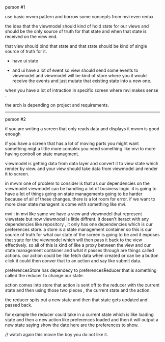 person #1

use basic mvvm pattern and borrow some concepts from mvi even redux

the idea that the viewmodel should kind of hold state for our views and should be the only source of
truth for that state and when that state is received on the view end.

that view should bind that state and that state should be kind of single source of truth for it.

- have ui state

- and ui have a lot of event so view should send some events to viewmodel and viewmodel will be kind
  of store where you it would receive the events and just mutate that existing state into a new one.

when you have a lot of intraction in specific screen where mvi makes sense .

the arch is depending on project and requirements.

---

person #2

if you are writing a screen that only reads data and displays it mvvm is good enough

if you have a screen that has a lot of moving parts you might want something migt a little more
complex you need something like mvi to more having controll on state managment.

viewmodel is getting data from data layer and convert it to view state which render by view. and
your view should take data from viewmodel and render it to screen.

in mvvm one of problem to consider is that as our dependencies on the viewmodel
viewmodel can be handling a lot of business logic.
it is going to have a lot of things going on state managements going to be harder because of all of
these changes. there is a lot room for error. if we want to more clear state managent is come with
something like mvi.

mvi : in mvi like same we have a view and viewmodel that represent viewstate
but now viewmodel is little diffrent. it dosen't iteract with any dependencies like repository , it
only has one dependencies which is our preferences store. a store is a state management container so
this is our source of truth for what our state of the screen is going to be and it exposes that
state for the viewmodel which will then pass it back to the view effectively.
so all of this is kind of like a proxy between the view and our state management container and what
it passes through are things called actions. our action could be like fetch data when created or can
be a button click it could then conver that to an action and say like submit data.

preferencesStore has dependecy to preferencesReducer that is something called the reducer to change
our state.

action comes into store that action is sent off to the reducer with the current state and then using
those two pieces , the current state and the action.

the reducer spits out a new state and then that state gets updated and passed back.

for example the reducer could take in a current state which is like loading state and then a new
action like preferences loaded and then it will output a new state saying show the date here are the
preferences to show.

// watch again this movie the boy you do not like it.
